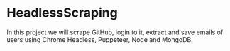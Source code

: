# HeadlessScraping
In this project we will scrape GitHub, login to it, extract and save emails of users using Chrome Headless, Puppeteer, Node and MongoDB.
